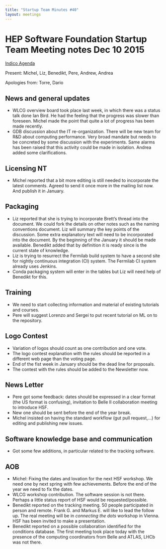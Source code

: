 ```yaml
---
title: "Startup Team Minutes #40"
layout: meetings
---
```


# HEP Software Foundation Startup Team Meeting notes Dec 10 2015

[Indico Agenda](https://indico.cern.ch/event/470049/)

Present: Michel, Liz, Benedikt, Pere, Andrew, Andrea

Apologies from: Torre, Dario

## News and general updates 
- WLCG overview board took place last week, in which there was a status talk done Ian Bird. He had the 
  feeling that the progress was slower than foreseen. Michel made the point that quite a lot of progress has been made recently.
- GDB discussion about the IT re-organization. There will be  new team for R&D about computing performance. 
  Very broad mandate but needs to be concreted by some discussion with the experiments. Same alarms has been raised that this activity
  could be made in isolation. Andrea added some clarifications.

## Licensing NT
- Michel reported that a bit more editing is still needed to incorporate the latest comments. 
  Agreed to send it once more in the mailing list now. And publish it in January.

## Packaging
- Liz reported that she is trying to incorporate Brett’s thread into the document. 
  We could fork the details on other notes such as the naming conventions document. 
  Liz will summary the key points of the discussion. Some extra explanatory text will need to be incorporated into the document.
  By the beginning of the January it should be made available. 
  Benedikt added that by definition it is ready since is the current state of knowledge.
- Liz is trying to resurrect the Fermilab build system to have a second site for nightly continuous integration (CI) system. 
  The Fermilab CI system already uses Jenkins.
- Conda packaging system will enter in the tables but Liz will need help of Benedikt for this.

## Training
- We need to start collecting information and material of existing tutorials and courses. 
- Pere will suggest Lorenzo and Sergei to put recent tutorial on ML on to the repository.

## Logo Contest
- Variation of logos should count as one contribution and one vote.
- The logo contest explanation with the rules should be reported in a different web page than the voting page.
- End of the fist week in January should be the dead line for proposals.
- The contest with the rules should be added to the Newsletter now.

## News Letter
- Pere got some feedback: dates should be expressed in a clear format (the US format is confusing), 
  invitation to Belle II collaboration meeting to introduce HSF.    
- New one should be sent before the end of the year break.
- Michel insisted on having the standard workflow (gut pull request,...) for editing and publishing new issues.

## Software knowledge base and communication
- Got some few additions, in particular related to the tracking software.

## AOB
- Michel: Fixing the dates and lovation for the next HSF workshop. We need one by next spring with few achievements. 
  Before the end of the year we need to fix the dates.
- WLCG workshop contribution. The software session is not there. Perhaps a little status report of HSF would be requested/possible.
- Benedikt reported on the tracking meeting. 50 people participated in person and remote. 
  Frank G. and Markus E. will like to lead the follow up. The real meeting will be in *connecting the dots* workshop in Vienna.
  HSF has been invited to make a presentation.
- Benedikt reported on a possible collaboration identified for the conditions database. 
  The first meeting took place today with the presence of the computing coordinators from Belle and ATLAS, LHCb was not there.
